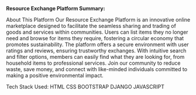 **Resource Exchange Platform Summary:**

About This Platform
Our Resource Exchange Platform is an innovative online marketplace designed to facilitate the seamless sharing and trading of goods and services within communities. Users can list items they no longer need and browse for items they require, fostering a circular economy that promotes sustainability. The platform offers a secure environment with user ratings and reviews, ensuring trustworthy exchanges. With intuitive search and filter options, members can easily find what they are looking for, from household items to professional services. Join our community to reduce waste, save money, and connect with like-minded individuals committed to making a positive environmental impact.


Tech Stack Used:
HTML
CSS
BOOTSTRAP
DJANGO 
JAVASCRIPT
